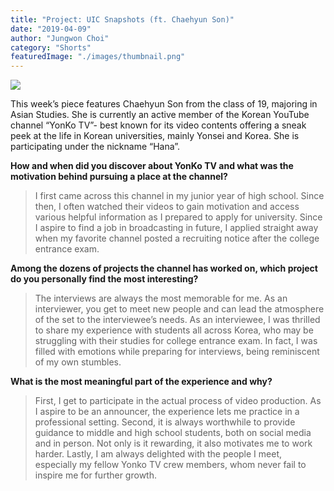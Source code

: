 ```yaml
---
title: "Project: UIC Snapshots (ft. Chaehyun Son)"
date: "2019-04-09"
author: "Jungwon Choi"
category: "Shorts"
featuredImage: "./images/thumbnail.png"
---
```


![](/images/thumbnail.png)

This week’s piece features Chaehyun Son from the class of 19, majoring in Asian Studies. She is currently an active member of the Korean YouTube channel “YonKo TV”- best known for its video contents offering a sneak peek at the life in Korean universities, mainly Yonsei and Korea. She is participating under the nickname “Hana”.  

**How and when did you discover about YonKo TV and what was the motivation behind pursuing a place at the channel?**

> I first came across this channel in my junior year of high school. Since then, I often watched their videos to gain motivation and access various helpful information as I prepared to apply for university. Since I aspire to find a job in broadcasting in future, I applied straight away when my favorite channel posted a recruiting notice after the college entrance exam.  

**Among the dozens of projects the channel has worked on, which project do you personally find the most interesting?**

> The interviews are always the most memorable for me. As an interviewer, you get to meet new people and can lead the atmosphere of the set to the interviewee’s needs. As an interviewee, I was thrilled to share my experience with students all across Korea, who may be struggling with their studies for college entrance exam. In fact, I was filled with emotions while preparing for interviews, being reminiscent of my own stumbles.  

**What is the most meaningful part of the experience and why?**

> First, I get to participate in the actual process of video production. As I aspire to be an announcer, the experience lets me practice in a professional setting. Second, it is always worthwhile to provide guidance to middle and high school students, both on social media and in person. Not only is it rewarding, it also motivates me to work harder. Lastly, I am always delighted with the people I meet, especially my fellow Yonko TV crew members, whom never fail to inspire me for further growth.

